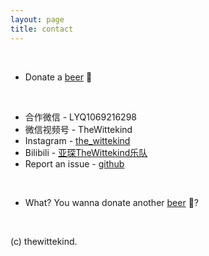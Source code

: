 ```yaml
---
layout: page
title: contact
---
```

<br>

- Donate a [beer](https://paypal.me/zdongli) 🍻
  
<br>

- 合作微信 - LYQ1069216298
- 微信视频号 - TheWittekind
- Instagram - [the_wittekind](https://www.instagram.com/the_wittekind/)
- Bilibili - [亚琛TheWittekind乐队](https://space.bilibili.com/1892551847)
- Report an issue - [github](https://github.com/thewittekind/thewittekind.github.io/issues)
  
<br>

- What? You wanna donate another [beer](https://paypal.me/zdongli) 🍻?

<br>

(c) thewittekind.
<br>